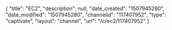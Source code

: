 {
    "title": "EC2",
    "description": null,
    "date_created": "1507945280",
    "date_modified": "1507945280",
    "channelid": "117407952",
    "type": "captivate",
    "layout": "channel",
    "url": "\/c\/ec2\/117407952"
}